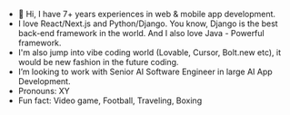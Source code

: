 - 👋 Hi, I have 7+ years experiences in web & mobile app development.
-  I love React/Next.js and Python/Django. You know, Django is the best back-end framework in the world. And I also love Java - Powerful framework.
-  I'm also jump into vibe coding world (Lovable, Cursor, Bolt.new etc), it would be new fashion in the future coding.
-  I’m looking to work with Senior AI Software Engineer in large AI App Development.
-  Pronouns: XY
-  Fun fact: Video game, Football, Traveling, Boxing

<!---
mm-pro/mm-pro is a ✨ special ✨ repository because its `README.md` (this file) appears on your GitHub profile.
You can click the Preview link to take a look at your changes.
--->
